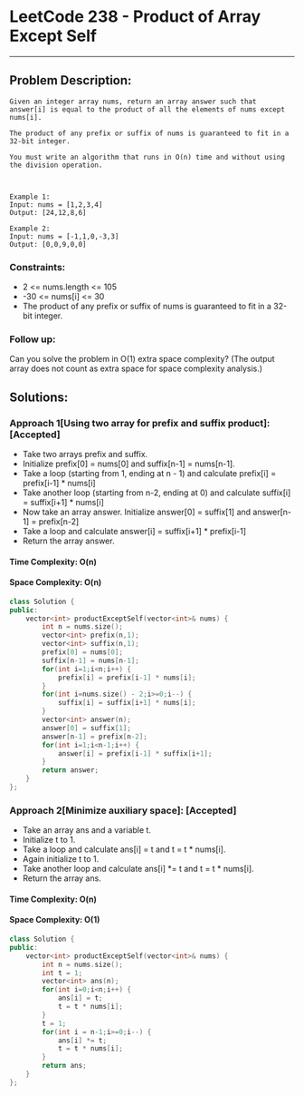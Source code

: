 # LeetCode 238 - Product of Array Except Self
***
## Problem Description:
    Given an integer array nums, return an array answer such that answer[i] is equal to the product of all the elements of nums except nums[i].

    The product of any prefix or suffix of nums is guaranteed to fit in a 32-bit integer.

    You must write an algorithm that runs in O(n) time and without using the division operation.

    

    Example 1:
    Input: nums = [1,2,3,4]
    Output: [24,12,8,6]
    
    Example 2:
    Input: nums = [-1,1,0,-3,3]
    Output: [0,0,9,0,0]

### Constraints:
 * 2 <= nums.length <= 105
 * -30 <= nums[i] <= 30
 * The product of any prefix or suffix of nums is guaranteed to fit in a 32-bit integer.

### Follow up:
 Can you solve the problem in O(1) extra space complexity? 
 (The output array does not count as extra space for space complexity analysis.)

## Solutions:

### Approach 1[Using two array for prefix and suffix product]: [Accepted]
 * Take two arrays prefix and suffix.
 * Initialize prefix[0] = nums[0] and suffix[n-1] = nums[n-1].
 * Take a loop (starting from 1, ending at n - 1) and calculate prefix[i] = prefix[i-1] * nums[i]
 * Take another loop (starting from n-2, ending at 0) and calculate suffix[i] = suffix[i+1] * nums[i]
 * Now take an array answer. Initialize answer[0] = suffix[1] and answer[n-1] = prefix[n-2]
 * Take a loop and calculate answer[i] = suffix[i+1] * prefix[i-1]
 * Return the array answer.

#### Time Complexity: O(n)
#### Space Complexity: O(n)

``` cpp
class Solution {
public:
    vector<int> productExceptSelf(vector<int>& nums) {
        int n = nums.size();
        vector<int> prefix(n,1);
        vector<int> suffix(n,1);
        prefix[0] = nums[0];
        suffix[n-1] = nums[n-1];
        for(int i=1;i<n;i++) {
            prefix[i] = prefix[i-1] * nums[i];
        }
        for(int i=nums.size() - 2;i>=0;i--) {
            suffix[i] = suffix[i+1] * nums[i];
        }
        vector<int> answer(n);
        answer[0] = suffix[1];
        answer[n-1] = prefix[n-2];
        for(int i=1;i<n-1;i++) {
            answer[i] = prefix[i-1] * suffix[i+1];
        }
        return answer;
    }
};
```


### Approach 2[Minimize auxiliary space]: [Accepted]
 * Take an array ans and a variable t.
 * Initialize t to 1.
 * Take a loop and calculate ans[i] = t and t = t * nums[i].
 * Again initialize t to 1.
 * Take another loop and calculate ans[i] *= t and t = t * nums[i].
 * Return the array ans.

#### Time Complexity: O(n)
#### Space Complexity: O(1)

``` cpp
class Solution {
public:
    vector<int> productExceptSelf(vector<int>& nums) {
        int n = nums.size();
        int t = 1;
        vector<int> ans(n);
        for(int i=0;i<n;i++) {
            ans[i] = t;
            t = t * nums[i];
        }
        t = 1;
        for(int i = n-1;i>=0;i--) {
            ans[i] *= t;
            t = t * nums[i];
        }
        return ans;
    }
};
```


